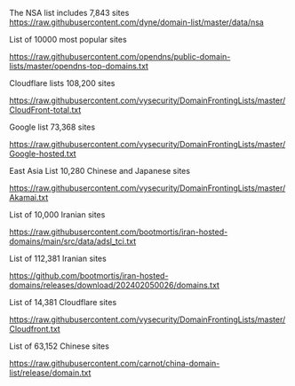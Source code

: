 The NSA list includes 7,843 sites
https://raw.githubusercontent.com/dyne/domain-list/master/data/nsa

List of 10000 most popular sites

https://raw.githubusercontent.com/opendns/public-domain-lists/master/opendns-top-domains.txt

Cloudflare lists 108,200 sites

https://raw.githubusercontent.com/vysecurity/DomainFrontingLists/master/CloudFront-total.txt

Google list 73,368 sites

https://raw.githubusercontent.com/vysecurity/DomainFrontingLists/master/Google-hosted.txt

East Asia List 10,280 Chinese and Japanese sites

https://raw.githubusercontent.com/vysecurity/DomainFrontingLists/master/Akamai.txt

List of 10,000 Iranian sites

https://raw.githubusercontent.com/bootmortis/iran-hosted-domains/main/src/data/adsl_tci.txt

List of 112,381 Iranian sites

https://github.com/bootmortis/iran-hosted-domains/releases/download/202402050026/domains.txt

List of 14,381 Cloudflare sites

https://raw.githubusercontent.com/vysecurity/DomainFrontingLists/master/Cloudfront.txt

List of 63,152 Chinese sites

https://raw.githubusercontent.com/carnot/china-domain-list/release/domain.txt

